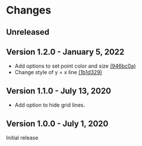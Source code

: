 # Changes

## Unreleased

## Version 1.2.0 - January 5, 2022

- Add options to set point color and size [(946bc0a)](https://github.com/broadinstitute/gnomad-browser-toolkit/commit/946bc0a73a605cb64e997fafeab8ae75c486b378)
- Change style of y = x line [(1b1d329)](https://github.com/broadinstitute/gnomad-browser-toolkit/commit/1b1d329263e717846a3eca6d67a11cf538432b1d)

## Version 1.1.0 - July 13, 2020

- Add option to hide grid lines.

## Version 1.0.0 - July 1, 2020

Initial release
